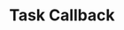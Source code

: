 ---
title: Task Callback
position: 10
request: /v1/task_token
main_message: In order to handle events for newly created, completed or any other tasks status changes on your server you may specify callback urls in your qencode account settings. Check parameters that are listed below.
attributes:
  - attribute: task_token
    required: required
    message: A task's token.
  - attribute: event
    required: required
    message: Name of the event, i.e. 'queued', 'saved' or 'error'
  - attribute: payload
    required: required
    message: Payload is passed by a client's application to <b style="color:#41c186;">start_encode</b> or <b style="color:#41c186;">start_encode2</b> methods.
  - attribute: error_code
    required: required
    message: Error code (only for error event).
  - attribute: error_message
    required: required
    message: Error's description (for error events only).

request_examples:
  - code_block: |2-
      {
        “task_token” : “1234567890”,
        “event” : “saved”,
        “payload” : “user data”
        "status" : {JSON-encoded string representing task status, see Getting task status}
      }
    language: curl
---
